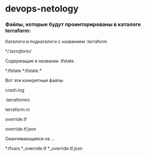 # devops-netology
  
### Файлы, которые будут проинторированы в каталоге terraform:

Каталоги и подкаталоги с названием .terraform
 
**/.terraform/*

Содержащие в названии .tfstate

   \*.tfstate
   \*.tfstate.*

Вот эти конкретные файлы
 
crash.log

.terraformrc

terraform.rc

override.tf

override.tf.json

Оканчивающиеся на ...

*.tfvars
*_override.tf
*_override.tf.json
 
